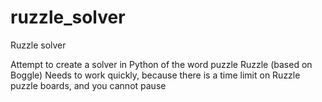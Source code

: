 # ruzzle_solver
Ruzzle solver

Attempt to create a solver in Python of the word puzzle Ruzzle (based on Boggle)
Needs to work quickly, because there is a time limit on Ruzzle puzzle boards, and you cannot pause
